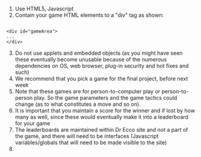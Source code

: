 1. Use HTML5, Javascript
2. Contain your game HTML elements to a "div" tag as shown:
<code>
&lt;div id="gameArea"&gt;
...
&lt;/div&gt;
</code>

3. Do not use applets and embedded objects (as you might have seen these eventually become unusable because of the numerous dependencies on OS, web browser, plug-in security and hot fixes and such)
4. We recommend that you pick a game for the final project, before next week
5. Note that these games are for person-to-computer play or person-to-person play. So the game parameters and the game tactics could change (as to what constitutes a move and so on).
6. It is important that you maintain a score for the winner and if lost by how many as well, since these would eventually make it into a leaderboard for your game
7. The leaderboards are maintained within Dr Ecco site and not a part of the game, and there will need to be interfaces (Javascript variables/globals that will need to be made visible to the site)
8. 

